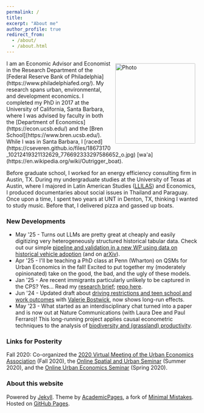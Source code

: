 ```yaml
---
permalink: /
title:
excerpt: "About me"
author_profile: true
redirect_from:
  - /about/
  - /about.html
---
```



<img align="right" src="https://rasheedibrahim-politics.github.io/images/IMAGE1.JPG" alt="Photo" style="width: 210px; border-radius: 10px; padding: 8px 8px 8px 8px"/>
I am an Economic Advisor and Economist in the Research Department of the [Federal Reserve Bank of Philadelphia](https://www.philadelphiafed.org/). My research spans urban, environmental, and development economics. I completed my PhD in 2017 at the University of California, Santa Barbara, where I was advised by faculty in both the [Department of Economics](https://econ.ucsb.edu/) and the [Bren School](https://www.bren.ucsb.edu/). While I was in Santa Barbara, I [raced](https://cseveren.github.io/files/18673170_10212419321132629_776692333297586652_o.jpg) [wa'a](https://en.wikipedia.org/wiki/Outrigger_boat).

Before graduate school, I worked for an energy efficiency consulting firm in Austin, TX. During my undergraduate studies at the University of Texas at Austin, where I majored in Latin American Studies ([LLILAS](https://liberalarts.utexas.edu/llilas/)) and Economics, I produced documentaries about social issues in Thailand and Paraguay. Once upon a time, I spent two years at UNT in Denton, TX, thinking I wanted to study music. Before that, I delivered pizza and gassed up boats.

### New Developments

* May '25 - Turns out LLMs are pretty great at cheaply and easily digitizing very heterogeneously structured historical tabular data. Check out our simple [pipeline and validation in a new WP using data on historical vehicle adoption](https://cseveren.github.io/files/Hist_LLM.pdf) (and on [arXiv](http://arxiv.org/abs/2505.11599)).
* Apr '25 - I'll be teaching a PhD class at Penn (Wharton) on QSMs for Urban Economics in the fall! Excited to put together my (moderately opinionated) take on the good, the bad, and the ugly of these models.
* Jan '25 - Are recent immigrants particularly unlikely to be captured in the CPS? Yes... Read my [research brief](https://www.philadelphiafed.org/the-economy/macroeconomics/delayed-sampling-of-recent-immigrants-in-the-current-population-survey); [repo here](https://github.com/cseveren/upweighting-recent-immigrants). 
* Jun '24 - Updated draft about [driving restrictions and teen school and work outcomes](https://cseveren.github.io/files/driving_dropouts_draft.pdf) with [Valerie Bostwick](https://vkbostwick.weebly.com/), now shows long-run effects.
* May '23 - What started as an interdisciplinary chat turned into a paper and is now out at Nature Communications (with Laura Dee and Paul Ferraro)! This long-running project applies causal econometric techniques to the analysis of [biodiversity and (grassland) productivity](https://www.nature.com/articles/s41467-023-37194-5).


### Links for Posterity
Fall 2020: Co-organized the [2020 Virtual Meeting of the Urban Economics Association](http://www.urbaneconomics.org/meetings/virtual2020/) (Fall 2020), the [Online Spatial and Urban Seminar](https://osus.info) (Summer 2020), and the [Online Urban Economics Seminar](https://sites.google.com/view/urban-econ-online) (Spring 2020).



### About this website
Powered by [Jekyll](http://jekyllrb.com). Theme by [AcademicPages](https://github.com/academicpages/academicpages.github.io), a fork of [Minimal Mistakes](https://mademistakes.com/work/minimal-mistakes-jekyll-theme/). Hosted on [GitHub Pages](https://pages.github.com/).

<!-- Powered by <a href="http://jekyllrb.com" rel="nofollow">Jekyll</a> &amp; <a href="https://github.com/academicpages/academicpages.github.io">AcademicPages</a>, a fork of <a href="https://mademistakes.com/work/minimal-mistakes-jekyll-theme/" rel="nofollow">Minimal Mistakes</a>. Hosted on GitHub Pages. -->
